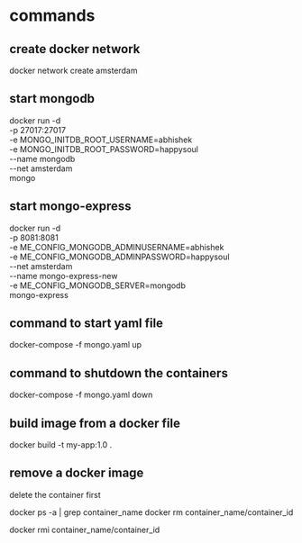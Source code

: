 # commands

## create docker network

docker network create amsterdam

## start mongodb

docker run -d \
 -p 27017:27017 \
 -e MONGO_INITDB_ROOT_USERNAME=abhishek \
 -e MONGO_INITDB_ROOT_PASSWORD=happysoul \
 --name mongodb \
 --net amsterdam \
 mongo


 ## start mongo-express

docker run -d  \
-p 8081:8081 \
-e  ME_CONFIG_MONGODB_ADMINUSERNAME=abhishek \
-e ME_CONFIG_MONGODB_ADMINPASSWORD=happysoul \
--net amsterdam \
--name mongo-express-new \
-e ME_CONFIG_MONGODB_SERVER=mongodb \
mongo-express

## command to start yaml file

docker-compose -f mongo.yaml up


## command to shutdown the containers

docker-compose -f mongo.yaml down

## build image from a docker file

docker build -t my-app:1.0 .

## remove a docker image
delete the container first

docker ps -a | grep container_name
docker rm container_name/container_id

docker rmi container_name/container_id


